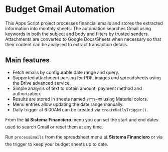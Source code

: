 # Budget Gmail Automation

This Apps Script project processes financial emails and stores the extracted
information into monthly sheets. The automation searches Gmail using keywords
in both the subject and body and filters by trusted senders. Attachments are
converted to Google Docs/Sheets when necessary so that their content can be
analysed to extract transaction details.

## Main features

- Fetch emails by configurable date range and query.
- Supported attachment parsing for PDF, images and spreadsheets using the
  Drive advanced service.
- Simple analysis of text to obtain amount, payment method and authorization.
- Results are stored in sheets named `YYYY-MM` using Material colors.
- Menu entries allow updating the date range manually.
- Daily trigger at 6:00AM can be created via `createDailyTrigger()`.

From the **📊 Sistema Financiero** menu you can set the start and end dates
used to search Gmail or reset them at any time.

Run `processEmails` from the spreadsheet menu **📊 Sistema Financiero** or via
the trigger to keep your budget sheets up to date.

